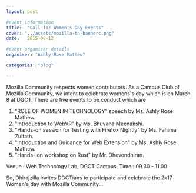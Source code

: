```yaml
---
layout: post

#event information
title:  "Call for Women's Day Events"
cover: "../assets/mozilla-tn-bannerc.png"
date:   2015-08-12

#event organiser details
organiser: "Ashly Rose Mathew"

categories: "blog"

---
```


Mozilla Community respects women contributors. As a Campus Club of Mozilla Community, we intent to celebrate womens's day which is on March 8 at DGCT. There are five events to be conduct which are

1. "ROLE OF WOMEN IN TECHNOLOGY" speech by Ms. Ashly Rose Mathew.
2. "Introduction to WebVR" by Ms. Bhuvana Meenakshi.
3. "Hands-on session for Testing with Firefox Nightly" by Ms. Fahima Zulfath.
4. "Introduction and Guidance for Web Extension" by Ms. Ashly Rose Mathew.
5. "Hands- on workshop on Rust" by Mr. Dhevendhiran.

Venue	: Web Technology Lab, DGCT Campus.
Time    	: 09.30 - 11.00

So, Dhirajzilla invites DGCTians to participate and celebrate the 2k17 Women's day with Mozilla Community...